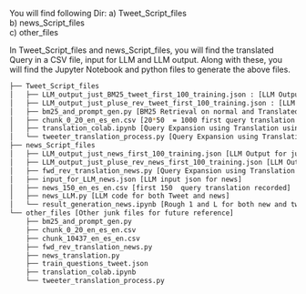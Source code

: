 You will find following Dir:
a) Tweet_Script_files	
b) news_Script_files	
c) other_files

In Tweet_Script_files and news_Script_files, you will find the translated Query in a CSV file,  input for LLM and LLM output. Along with these, you will find the Jupyter Notebook and 
python files to generate the above files.
```bash
├── Tweet_Script_files
│   ├── LLM_output_just_BM25_tweet_first_100_training.json : [LLM Output for just using BM25]
│   ├── LLM_output_just_pluse_rev_tweet_first_100_training.json : [LLM Output for translation pipeline using BM25]
│   ├── bm25_and_prompt_gen.py [BM25 Retrieval on normal and Translated query, and adding those to create a prompt for LLM  ]
│   ├── chunk_0_20_en_es_en.csv [20*50  = 1000 first query translation recorded]
│   ├── translation_colab.ipynb [Query Expansion using Translation using GPU ]
│   └── tweeter_translation_process.py [Query Expansion using Translation ]
├── news_Script_files
│   ├── LLM_output_just_news_first_100_training.json [LLM Output for just using BM25]
│   ├── LLM_output_just_pluse_rev_news_first_100_training.json [LLM Output for translation pipeline using BM25]
│   ├── fwd_rev_translation_news.py [Query Expansion using Translation ]
│   ├── input_for_LLM_news.json [LLM input json for news]
│   ├── news_150_en_es_en.csv [first 150  query translation recorded]
│   ├── news_LLM.py [LLM code for both Tweet and news]
│   └── result_generation_news.ipynb [Rough 1 and L for both new and tweet]
└── other_files [Other junk files for future reference]
    ├── bm25_and_prompt_gen.py
    ├── chunk_0_20_en_es_en.csv
    ├── chunk_10437_en_es_en.csv
    ├── fwd_rev_translation_news.py
    ├── news_translation.py
    ├── train_questions_tweet.json
    ├── translation_colab.ipynb
    └── tweeter_translation_process.py
```

    
